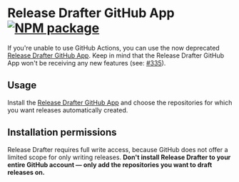 # Release Drafter GitHub App [![NPM package](https://img.shields.io/npm/v/release-drafter-github-app.svg)](https://www.npmjs.com/package/release-drafter-github-app)

If you're unable to use GitHub Actions, you can use the now deprecated [Release Drafter GitHub App](https://github.com/apps/release-drafter). Keep in mind that the Release Drafter GitHub App won't be receiving any new features (see: [#335](https://github.com/release-drafter/release-drafter/issues/335)).

## Usage

Install the [Release Drafter GitHub App](https://github.com/apps/release-drafter) and choose the repositories for which you want releases automatically created.

## Installation permissions

Release Drafter requires full write access, because GitHub does not offer a limited scope for only writing releases. **Don't install Release Drafter to your entire GitHub account — only add the repositories you want to draft releases on.**
